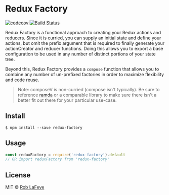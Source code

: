 # Redux Factory

[![codecov](https://codecov.io/gh/roblafeve/redux-factory/branch/master/graph/badge.svg)](https://codecov.io/gh/roblafeve/redux-factory)
[![Build Status](https://travis-ci.org/roblafeve/redux-factory.svg?branch=master)](https://travis-ci.org/roblafeve/redux-factory)

Redux Factory is a functional approach to creating your Redux actions and reducers. Since it is curried, you can supply an initial state and define your actions, but omit the prefix argument that is required to finally generate your actionCreator and reducer functions. Doing this allows you to export a base configuration to be used in any number of distinct portions of your state tree.

Beyond this, Redux Factory provides a `compose` function that allows you to combine any number of un-prefixed factories in order to maximize flexibility and code reuse.

> Note: composeV is non-curried (compose isn't typically). Be sure to reference [ramda](http://ramdajs.com/0.21.0/index.html) or a comparable library to make sure there isn't a better fit out there for your particular use-case.

## Install

```
$ npm install --save redux-factory
```

## Usage

```js
const reduxFactory = require('redux-factory').default
// OR import reduxFactory from 'redux-factory'

```

## License

MIT © [Rob LaFeve](https://twitter.com/roblafeve)
